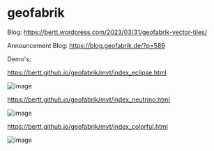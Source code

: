 # geofabrik

Blog: https://bertt.wordpress.com/2023/03/31/geofabrik-vector-tiles/

Announcement Blog: https://blog.geofabrik.de/?p=589

Demo's:

https://bertt.github.io/geofabrik/mvt/index_eclipse.html

![image](https://user-images.githubusercontent.com/538812/229128882-0e75e17e-1859-4d4c-9cfd-9c0b4bdb9263.png)

https://bertt.github.io/geofabrik/mvt/index_neutrino.html

![image](https://user-images.githubusercontent.com/538812/229128970-05ad1963-d87d-4fdd-b9f7-bbbce5316b6a.png)

https://bertt.github.io/geofabrik/mvt/index_colorful.html

![image](https://user-images.githubusercontent.com/538812/229129067-e8e0b53f-8748-4b38-9ca8-4aa2fa3882f9.png)





